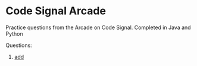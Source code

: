 # Code Signal Arcade

Practice questions from the Arcade on Code Signal. Completed in Java and Python

Questions:

1. [add](add.java)
